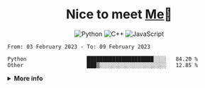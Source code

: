 <h1 align="center">Nice to meet <a href="www.klqd.github.io" target="_blank">Me</a>👋</h1>

<div align="center">
  
  ![Python](https://img.shields.io/badge/python-3670A0?style=for-the-badge&logo=python&logoColor=ffdd54)
  ![C++](https://img.shields.io/badge/c++-%2300599C.svg?style=for-the-badge&logo=c%2B%2B&logoColor=white)
  ![JavaScript](https://img.shields.io/badge/javascript-%23323330.svg?style=for-the-badge&logo=javascript&logoColor=%23F7DF1E)
 </div>

 <!--START_SECTION:waka-->

```text
From: 03 February 2023 - To: 09 February 2023

Python                   █████████████████████░░░░   84.20 %
Other                    ███▒░░░░░░░░░░░░░░░░░░░░░   12.85 %
```

<!--END_SECTION:waka-->

<details close="true">

  <summary><b>More info</b></summary>

  ```  
  Nothin' here...
  ```
 </details>


 

